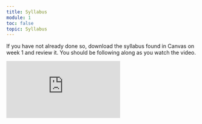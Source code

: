 ```yaml
---
title: Syllabus
module: 1
toc: false
topic: Syllabus
---
```




If you have not already done so, download the syllabus found in Canvas on week 1 and review it. You should be following along as you watch the video. 


<div class="embed-responsive embed-responsive-16by9"><iframe class="embed-responsive-item" src="https://www.youtube.com/embed/1qqfWvZ9eoQ?si=v-Oj8mwVyIbspkG2" title="YouTube video player" frameborder="0" allow="accelerometer; autoplay; clipboard-write; encrypted-media; gyroscope; picture-in-picture; web-share" referrerpolicy="strict-origin-when-cross-origin" allowfullscreen></iframe></div> 



<!--
<div class="embed-responsive embed-responsive-16by9"><iframe class="embed-responsive-item" src="https://umontana.zoom.us/rec/play/uZF-I7ur_Dg3SYCTuQSDA_4qW47vKqOsgyEbrPoPxE7gUnYGMQWuMuYRYuMPAo2rdJdJnMvTgFANRd4A?continueMode=true" frameborder="0" allowfullscreen></iframe></div> 
  <[Syllabus]({{site.baseurl}}/syllabus/)
 

< src="https://www.youtube.com/embed/1qqfWvZ9eoQ?si=v-Oj8mwVyIbspkG2" title="YouTube video player" frameborder="0" allow="accelerometer; autoplay; clipboard-write; encrypted-media; gyroscope; picture-in-picture; web-share" referrerpolicy="strict-origin-when-cross-origin" allowfullscreen></iframe>


<div class="embed-responsive embed-responsive-16by9"><iframe class="embed-responsive-item" src="https://www.youtube.com/embed/KN5HYJK0rKE" frameborder="0" allow="accelerometer; autoplay; encrypted-media; gyroscope; picture-in-picture" allowfullscreen></iframe></div>
-->


